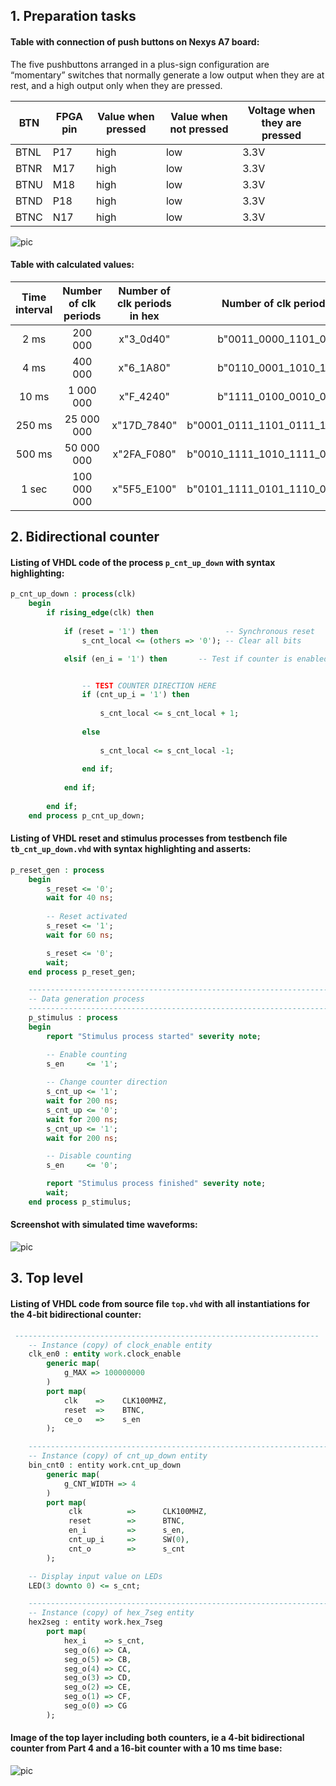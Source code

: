 ## 1. Preparation tasks

#### Table with connection of push buttons on Nexys A7 board:
The five pushbuttons arranged in a plus-sign configuration are “momentary” switches that normally generate a low output when they are at rest, and a high output only when they are pressed.

| BTN  | FPGA pin | Value when pressed | Value when not pressed | Voltage when they are pressed |
| ---- | -------- | ------------------ | ---------------------- | ----------------------------- |
| BTNL | P17      | high               | low                    | 3.3V                          |
| BTNR | M17      | high               | low                    | 3.3V                          |
| BTNU | M18      | high               | low                    | 3.3V                          |
| BTND | P18      | high               | low                    | 3.3V                          |
| BTNC | N17      | high               | low                    | 3.3V                          |


![pic](https://github.com/michalizn/Digital-electronics-1/blob/main/Labs/05-counter/Images/n4r.png)

#### Table with calculated values:
| **Time interval** | **Number of clk periods** | **Number of clk periods in hex** | **Number of clk periods in binary** |
| :-: | :-: | :-: | :-: |
| 2&nbsp;ms | 200 000 | x"3_0d40" | b"0011_0000_1101_0100_0000" |
| 4&nbsp;ms |400 000|x"6_1A80"|b"0110_0001_1010_1000_0000"|
| 10&nbsp;ms |1 000 000|x"F_4240"|b"1111_0100_0010_0100_0000"|
| 250&nbsp;ms |25 000 000|x"17D_7840"|b"0001_0111_1101_0111_1000_0100_0000"|
| 500&nbsp;ms |50 000 000|x"2FA_F080"|b"0010_1111_1010_1111_0000_1000_0000"|
| 1&nbsp;sec | 100 000 000 | x"5F5_E100" | b"0101_1111_0101_1110_0001_0000_0000" |



## 2. Bidirectional counter

#### Listing of VHDL code of the process `p_cnt_up_down` with syntax highlighting:
```vhdl
p_cnt_up_down : process(clk)
    begin
        if rising_edge(clk) then
        
            if (reset = '1') then               -- Synchronous reset
                s_cnt_local <= (others => '0'); -- Clear all bits

            elsif (en_i = '1') then       -- Test if counter is enabled


                -- TEST COUNTER DIRECTION HERE
                if (cnt_up_i = '1') then
                
                    s_cnt_local <= s_cnt_local + 1;
                    
                else 
                
                    s_cnt_local <= s_cnt_local -1;
                    
                end if;    
                           
            end if;
            
        end if;
    end process p_cnt_up_down;
```

#### Listing of VHDL reset and stimulus processes from testbench file `tb_cnt_up_down.vhd` with syntax highlighting and asserts:
```vhdl
p_reset_gen : process
    begin
        s_reset <= '0';
        wait for 40 ns;
        
        -- Reset activated
        s_reset <= '1';
        wait for 60 ns;

        s_reset <= '0';
        wait;
    end process p_reset_gen;

    --------------------------------------------------------------------
    -- Data generation process
    --------------------------------------------------------------------
    p_stimulus : process
    begin
        report "Stimulus process started" severity note;

        -- Enable counting
        s_en     <= '1';
        
        -- Change counter direction
        s_cnt_up <= '1';
        wait for 200 ns;
        s_cnt_up <= '0';
        wait for 200 ns;
        s_cnt_up <= '1';
        wait for 200 ns;

        -- Disable counting
        s_en     <= '0';

        report "Stimulus process finished" severity note;
        wait;
    end process p_stimulus;
```

#### Screenshot with simulated time waveforms:

![pic](https://github.com/michalizn/Digital-electronics-1/blob/main/Labs/05-counter/Images/Capture.PNG)

## 3. Top level

#### Listing of VHDL code from source file `top.vhd` with all instantiations for the 4-bit bidirectional counter:
```vhdl
 --------------------------------------------------------------------
    -- Instance (copy) of clock_enable entity
    clk_en0 : entity work.clock_enable
        generic map(
            g_MAX => 100000000
        )
        port map(
            clk    =>    CLK100MHZ,
            reset  =>    BTNC,
            ce_o   =>    s_en
        );

    --------------------------------------------------------------------
    -- Instance (copy) of cnt_up_down entity
    bin_cnt0 : entity work.cnt_up_down
        generic map(
            g_CNT_WIDTH => 4
        )
        port map(
             clk          =>      CLK100MHZ,
             reset        =>      BTNC,
             en_i         =>      s_en,
             cnt_up_i     =>      SW(0),
             cnt_o        =>      s_cnt
        );

    -- Display input value on LEDs
    LED(3 downto 0) <= s_cnt;

    --------------------------------------------------------------------
    -- Instance (copy) of hex_7seg entity
    hex2seg : entity work.hex_7seg
        port map(
            hex_i    => s_cnt,
            seg_o(6) => CA,
            seg_o(5) => CB,
            seg_o(4) => CC,
            seg_o(3) => CD,
            seg_o(2) => CE,
            seg_o(1) => CF,
            seg_o(0) => CG
        );
```

#### Image of the top layer including both counters, ie a 4-bit bidirectional counter from Part 4 and a 16-bit counter with a 10 ms time base:
![pic](https://github.com/michalizn/Digital-electronics-1/blob/main/Labs/05-counter/Images/Capture1.PNG)
